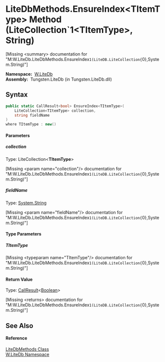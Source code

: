 LiteDbMethods.EnsureIndex&lt;TItemType> Method (LiteCollection`1&lt;TItemType>, String)
=======================================================================================
  
[Missing &lt;summary> documentation for "M:W.LiteDb.LiteDbMethods.EnsureIndex``1(LiteDB.LiteCollection{``0},System.String)"]


  **Namespace:**  [W.LiteDb][1]  
  **Assembly:**  Tungsten.LiteDb (in Tungsten.LiteDb.dll)

Syntax
------

```csharp
public static CallResult<bool> EnsureIndex<TItemType>(
	LiteCollection<TItemType> collection,
	string fieldName
)
where TItemType : new()

```

#### Parameters

##### *collection*
Type: LiteCollection&lt;**TItemType**>  

[Missing &lt;param name="collection"/> documentation for "M:W.LiteDb.LiteDbMethods.EnsureIndex``1(LiteDB.LiteCollection{``0},System.String)"]


##### *fieldName*
Type: [System.String][2]  

[Missing &lt;param name="fieldName"/> documentation for "M:W.LiteDb.LiteDbMethods.EnsureIndex``1(LiteDB.LiteCollection{``0},System.String)"]


#### Type Parameters

##### *TItemType*

[Missing &lt;typeparam name="TItemType"/> documentation for "M:W.LiteDb.LiteDbMethods.EnsureIndex``1(LiteDB.LiteCollection{``0},System.String)"]


#### Return Value
Type: [CallResult][3]&lt;[Boolean][4]>  

[Missing &lt;returns> documentation for "M:W.LiteDb.LiteDbMethods.EnsureIndex``1(LiteDB.LiteCollection{``0},System.String)"]


See Also
--------

#### Reference
[LiteDbMethods Class][5]  
[W.LiteDb Namespace][1]  

[1]: ../README.md
[2]: http://msdn.microsoft.com/en-us/library/s1wwdcbf
[3]: ../../W/CallResult_1/README.md
[4]: http://msdn.microsoft.com/en-us/library/a28wyd50
[5]: README.md
[6]: ../../_icons/Help.png